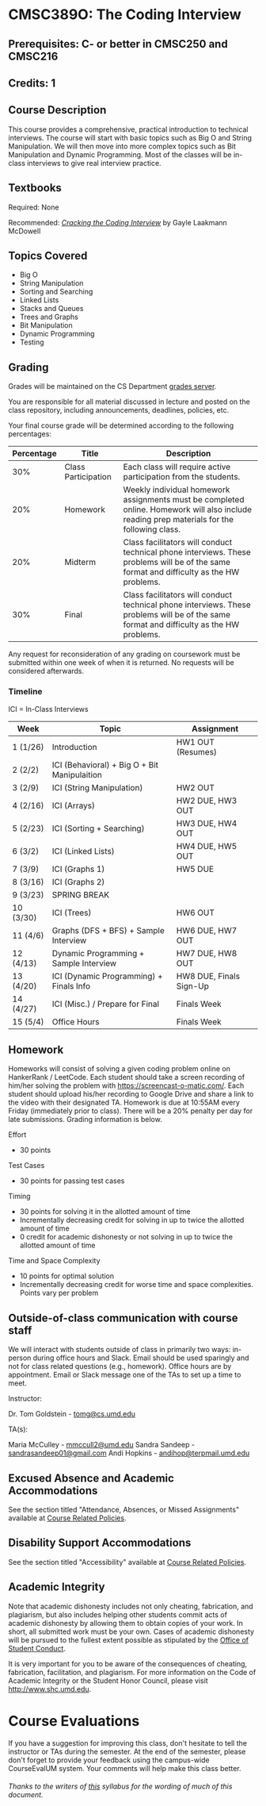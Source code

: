 # CMSC389O: The Coding Interview 
## Prerequisites: C- or better in CMSC250 and CMSC216
## Credits: 1

## Course Description
This course provides a comprehensive, practical introduction to technical interviews. The course will start with basic topics such as Big O and String Manipulation. We will then move into more complex topics such as Bit Manipulation and Dynamic Programming. Most of the classes will be in-class interviews to give real interview practice.

## Textbooks
Required: None

Recommended: [_Cracking the Coding Interview_](https://www.amazon.com/Cracking-Coding-Interview-Programming-Questions/dp/0984782850/ref=pd_sbs_14_t_0?_encoding=UTF8&psc=1&refRID=AK159SHS36EFW9R2D1JY) by Gayle Laakmann McDowell

## Topics Covered
- Big O
- String Manipulation
- Sorting and Searching
- Linked Lists
- Stacks and Queues
- Trees and Graphs
- Bit Manipulation
- Dynamic Programming
- Testing

## Grading
Grades will be maintained on the CS Department <a href="https://grades.cs.umd.edu/">grades server</a>.

You are responsible for all material discussed in lecture and posted on the class repository, including announcements, deadlines, policies, etc.

Your final course grade will be determined according to the following percentages:

| Percentage | Title | Description |
| ------------- | -----|-------- |
| 30% | Class Participation | Each class will require active participation from the students. |
| 20% | Homework  | Weekly individual homework assignments must be completed online. Homework will also include reading prep materials for the following class. |
| 20% | Midterm | Class facilitators will conduct technical phone interviews. These problems will be of the same format and difficulty as the HW problems. |
| 30% | Final | Class facilitators will conduct technical phone interviews. These problems will be of the same format and difficulty as the HW problems. |

Any request for reconsideration of any grading on coursework must be submitted within one week of when it is returned. No requests
will be considered afterwards.

### Timeline

ICI = In-Class Interviews

| Week | Topic | Assignment |
| ----|----|----- |
| 1 (1/26) | Introduction | HW1 OUT (Resumes) |
| 2 (2/2) | ICI (Behavioral) + Big O + Bit Manipulaition |  |
| 3 (2/9) | ICI (String Manipulation) | HW2 OUT |
| 4 (2/16) | ICI (Arrays) | HW2 DUE, HW3 OUT |
| 5 (2/23) | ICI (Sorting + Searching) | HW3 DUE, HW4 OUT |
| 6 (3/2) | ICI (Linked Lists) | HW4 DUE, HW5 OUT |
| 7 (3/9) | ICI (Graphs 1) | HW5 DUE |
| 8 (3/16) | ICI (Graphs 2) |  |
| 9 (3/23) | SPRING BREAK |  |
| 10 (3/30) | ICI (Trees) | HW6 OUT |
| 11 (4/6) | Graphs (DFS + BFS) + Sample Interview | HW6 DUE, HW7 OUT |
| 12 (4/13) | Dynamic Programming + Sample Interview | HW7 DUE, HW8 OUT |
| 13 (4/20) | ICI (Dynamic Programming)  + Finals Info | HW8 DUE, Finals Sign-Up |
| 14 (4/27) | ICI (Misc.) / Prepare for Final | Finals Week |
| 15 (5/4) | Office Hours | Finals Week |

## Homework
Homeworks will consist of solving a given coding problem online on HankerRank / LeetCode. Each student should take a screen recording of him/her solving the problem with https://screencast-o-matic.com/. Each student should upload his/her recording to Google Drive and share a link to the video with their designated TA. Homework is due at 10:55AM every Friday (immediately prior to class). There will be a 20% penalty per day for late submissions. Grading information is below.

Effort
- 30 points

Test Cases
- 30 points for passing test cases

Timing 
- 30 points for solving it in the allotted amount of time
- Incrementally decreasing credit for solving in up to twice the allotted amount of time
- 0 credit for academic dishonesty or not solving in up to twice the allotted amount of time

Time and Space Complexity
- 10 points for optimal solution
- Incrementally decreasing credit for worse time and space complexities. Points vary per problem

## Outside-of-class communication with course staff
We will interact with students outside of class in primarily two ways: in-person during office hours and Slack. Email should be used sparingly and not for class related questions (e.g., homework). Office hours are by appointment. Email or Slack message one of the TAs to set up a time to meet.

Instructor:

Dr. Tom Goldstein - tomg@cs.umd.edu

TA(s):

Maria McCulley - mmccull2@umd.edu
Sandra Sandeep - sandrasandeep01@gmail.com
Andi Hopkins - andihop@terpmail.umd.edu

## Excused Absence and Academic Accommodations
See the section titled "Attendance, Absences, or Missed Assignments" available at <a href="http://www.ugst.umd.edu/courserelatedpolicies.html">Course Related Policies</a>.

## Disability Support Accommodations

See the section titled "Accessibility" available at <a href="http://www.ugst.umd.edu/courserelatedpolicies.html">Course Related Policies</a>.


## Academic Integrity
Note that academic dishonesty includes not only cheating, fabrication, and plagiarism, but also includes helping other students commit acts of academic dishonesty by allowing them to obtain copies of your work. In short, all submitted work must be your own. Cases of academic dishonesty will be pursued to the fullest extent possible as stipulated by the <a href="http://osc.umd.edu/OSC/Default.aspx">Office of Student Conduct</a>.

It is very important for you to be aware of the consequences of cheating, fabrication, facilitation, and plagiarism. For more information on the Code of Academic Integrity or the Student Honor Council, please visit http://www.shc.umd.edu.

# Course Evaluations

If you have a suggestion for improving this class, don't hesitate to tell the instructor or TAs during the semester. At the end of the semester, please don't forget to provide your feedback using the campus-wide CourseEvalUM system. Your comments will help make this class better.

###### Thanks to the writers of <a href = "https://www.cs.umd.edu/class/fall2016/cmsc330/syllabus.shtml">this</a> syllabus for the wording of much of this document.



